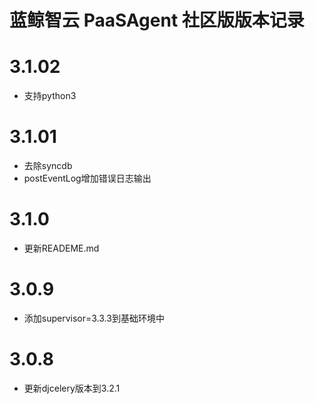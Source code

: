 # 蓝鲸智云 PaaSAgent 社区版版本记录

# 3.1.02
- 支持python3

# 3.1.01
- 去除syncdb
- postEventLog增加错误日志输出

# 3.1.0
- 更新READEME.md

# 3.0.9
- 添加supervisor=3.3.3到基础环境中

# 3.0.8
- 更新djcelery版本到3.2.1
